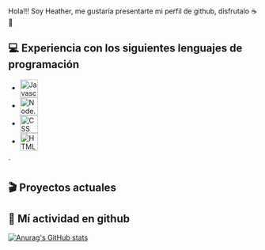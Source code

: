 Hola!!! Soy Heather, me gustaría presentarte mi perfil de github, disfrutalo ☕🍪

## 💻 Experiencia con los siguientes lenguajes de programación

-   <img src="https://cdn.discordapp.com/emojis/844666825991520276.png?size=4096" alt="Javascript" width="36" align="center">
-   <img src="https://cdn.discordapp.com/emojis/1001193725025857616.png?size=4096" alt="Node.js" width="36" align="center">
-   <img src="https://cdn.discordapp.com/emojis/904792337388015677.png?size=4096" alt="CSS" width="36" align="center">
-   <img src="https://cdn.discordapp.com/emojis/904792335852900423.png?size=4096" alt="HTML5" width="36" align="center">
´

## 🎬 Proyectos actuales

## 💼 Mí actividad en github

[![Anurag's GitHub stats](https://github-readme-stats.vercel.app/api?username=alfonso12dev)](https://github.com/anuraghazra/github-readme-stats)
